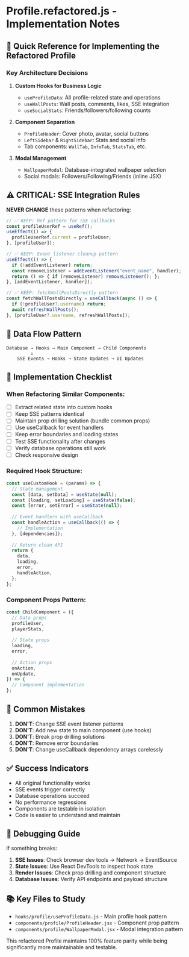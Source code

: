 # Profile.refactored.js - Implementation Notes

## 🎯 Quick Reference for Implementing the Refactored Profile

### Key Architecture Decisions

1. **Custom Hooks for Business Logic**
   - `useProfileData`: All profile-related state and operations
   - `useWallPosts`: Wall posts, comments, likes, SSE integration
   - `useSocialStats`: Friends/followers/following counts

2. **Component Separation**
   - `ProfileHeader`: Cover photo, avatar, social buttons
   - `LeftSidebar` & `RightSidebar`: Stats and social info
   - Tab components: `WallTab`, `InfoTab`, `StatsTab`, etc.

3. **Modal Management**
   - `WallpaperModal`: Database-integrated wallpaper selection
   - Social modals: Followers/Following/Friends (inline JSX)

## ⚠️ CRITICAL: SSE Integration Rules

**NEVER CHANGE** these patterns when refactoring:

```javascript
// ✅ KEEP: Ref pattern for SSE callbacks
const profileUserRef = useRef();
useEffect(() => {
  profileUserRef.current = profileUser;
}, [profileUser]);

// ✅ KEEP: Event listener cleanup pattern
useEffect(() => {
  if (!addEventListener) return;
  const removeListener = addEventListener("event_name", handler);
  return () => { if (removeListener) removeListener(); };
}, [addEventListener, handler]);

// ✅ KEEP: fetchWallPostsDirectly pattern
const fetchWallPostsDirectly = useCallback(async () => {
  if (!profileUser?.username) return;
  await refreshWallPosts();
}, [profileUser?.username, refreshWallPosts]);
```

## 🔄 Data Flow Pattern

```
Database → Hooks → Main Component → Child Components
         ↓
    SSE Events → Hooks → State Updates → UI Updates
```

## 📝 Implementation Checklist

### When Refactoring Similar Components:

- [ ] Extract related state into custom hooks
- [ ] Keep SSE patterns identical
- [ ] Maintain prop drilling solution (bundle common props)
- [ ] Use useCallback for event handlers
- [ ] Keep error boundaries and loading states
- [ ] Test SSE functionality after changes
- [ ] Verify database operations still work
- [ ] Check responsive design

### Required Hook Structure:

```javascript
const useCustomHook = (params) => {
  // State management
  const [data, setData] = useState(null);
  const [loading, setLoading] = useState(false);
  const [error, setError] = useState(null);
  
  // Event handlers with useCallback
  const handleAction = useCallback(() => {
    // Implementation
  }, [dependencies]);
  
  // Return clean API
  return {
    data,
    loading,
    error,
    handleAction,
  };
};
```

### Component Props Pattern:

```javascript
const ChildComponent = ({
  // Data props
  profileUser,
  playerStats,
  
  // State props
  loading,
  error,
  
  // Action props
  onAction,
  onUpdate,
}) => {
  // Component implementation
};
```

## 🚫 Common Mistakes

1. **DON'T**: Change SSE event listener patterns
2. **DON'T**: Add new state to main component (use hooks)
3. **DON'T**: Break prop drilling solutions
4. **DON'T**: Remove error boundaries
5. **DON'T**: Change useCallback dependency arrays carelessly

## ✅ Success Indicators

- All original functionality works
- SSE events trigger correctly
- Database operations succeed
- No performance regressions
- Components are testable in isolation
- Code is easier to understand and maintain

## 🔧 Debugging Guide

If something breaks:

1. **SSE Issues**: Check browser dev tools → Network → EventSource
2. **State Issues**: Use React DevTools to inspect hook state
3. **Render Issues**: Check prop drilling and component structure
4. **Database Issues**: Verify API endpoints and payload structure

## 📚 Key Files to Study

- `hooks/profile/useProfileData.js` - Main profile hook pattern
- `components/profile/ProfileHeader.jsx` - Component prop pattern
- `components/profile/WallpaperModal.jsx` - Modal integration pattern

This refactored Profile maintains 100% feature parity while being significantly more maintainable and testable. 
